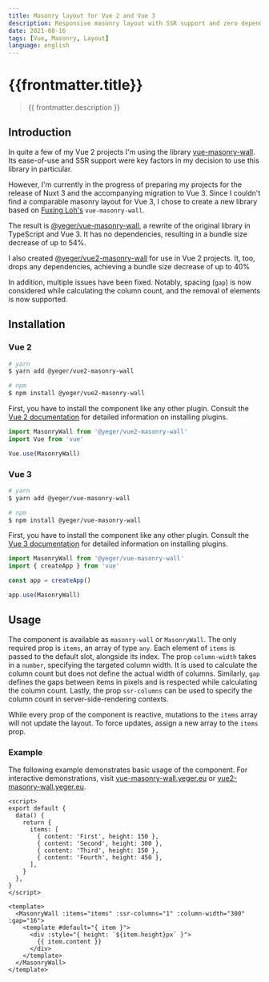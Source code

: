 ```yaml
---
title: Masonry layout for Vue 2 and Vue 3
description: Responsive masonry layout with SSR support and zero dependencies for Vue 2 and Vue 3.
date: 2021-08-16
tags: [Vue, Masonry, Layout]
language: english
---
```


# {{frontmatter.title}}

> {{ frontmatter.description }}

## Introduction

In quite a few of my Vue 2 projects I'm using the library [vue-masonry-wall](https://github.com/fuxingloh/vue-masonry-wall).
Its ease-of-use and SSR support were key factors in my decision to use this library in particular.

However, I'm currently in the progress of preparing my projects for the release of Nuxt 3 and the accompanying migration to Vue 3.
Since I couldn't find a comparable masonry layout for Vue 3, I chose to create a new library based on [Fuxing Loh's](https://github.com/fuxingloh) `vue-masonry-wall`.

The result is [@yeger/vue-masonry-wall](https://github.com/DerYeger/vue-masonry-wall), a rewrite of the original library in TypeScript and Vue 3.
It has no dependencies, resulting in a bundle size decrease of up to 54%.

I also created [@yeger/vue2-masonry-wall](https://github.com/DerYeger/vue2-masonry-wall) for use in Vue 2 projects.
It, too, drops any dependencies, achieving a bundle size decrease of up to 40%

In addition, multiple issues have been fixed.
Notably, spacing (`gap`) is now considered while calculating the column count, and the removal of elements is now supported.

## Installation

### Vue 2

```bash
# yarn
$ yarn add @yeger/vue2-masonry-wall

# npm
$ npm install @yeger/vue2-masonry-wall
```

First, you have to install the component like any other plugin.
Consult the [Vue 2 documentation](https://vuejs.org/v2/guide/plugins.html#Using-a-Plugin) for detailed information on installing plugins.

```ts
import MasonryWall from '@yeger/vue2-masonry-wall'
import Vue from 'vue'

Vue.use(MasonryWall)
```

### Vue 3

```bash
# yarn
$ yarn add @yeger/vue-masonry-wall

# npm
$ npm install @yeger/vue-masonry-wall
```

First, you have to install the component like any other plugin.
Consult the [Vue 3 documentation](https://v3.vuejs.org/guide/plugins.html#using-a-plugin) for detailed information on installing plugins.

```ts
import MasonryWall from '@yeger/vue-masonry-wall'
import { createApp } from 'vue'

const app = createApp()

app.use(MasonryWall)
```

## Usage

The component is available as `masonry-wall` or `MasonryWall`.
The only required prop is `items`, an array of type `any`.
Each element of `items` is passed to the default slot, alongside its index.
The prop `column-width` takes in a `number`, specifying the targeted column width.
It is used to calculate the column count but does not define the actual width of columns.
Similarly, `gap` defines the gaps between items in pixels and is respected while calculating the column count.
Lastly, the prop `ssr-columns` can be used to specify the column count in server-side-rendering contexts.

While every prop of the component is reactive, mutations to the `items` array will not update the layout.
To force updates, assign a new array to the `items` prop.

### Example

The following example demonstrates basic usage of the component.
For interactive demonstrations, visit [vue-masonry-wall.yeger.eu](https://vue-masonry-wall.yeger.eu/) or [vue2-masonry-wall.yeger.eu](https://vue2-masonry-wall.yeger.eu/).

```vue
<script>
export default {
  data() {
    return {
      items: [
        { content: 'First', height: 150 },
        { content: 'Second', height: 300 },
        { content: 'Third', height: 150 },
        { content: 'Fourth', height: 450 },
      ],
    }
  },
}
</script>

<template>
  <MasonryWall :items="items" :ssr-columns="1" :column-width="300" :gap="16">
    <template #default="{ item }">
      <div :style="{ height: `${item.height}px` }">
        {{ item.content }}
      </div>
    </template>
  </MasonryWall>
</template>
```
